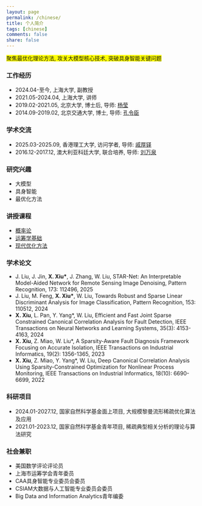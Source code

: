 ```yaml
---
layout: page
permalink: /chinese/
title: 个人简介
tags: [chinese]
comments: false
share: false
---
```


<span style="background-color: yellow;">  聚焦最优化理论方法, 攻关大模型核心技术, 突破具身智能关键问题  </span>



### 工作经历
* 2024.04-至今, 上海大学, 副教授 <br>
* 2021.05-2024.04, 上海大学, 讲师 <br>
* 2019.02-2021.05, 北京大学, 博士后, 导师: <a href="https://www.coe.pku.edu.cn/teaching/all_time/7262.html" class="textlink" target="_blank">杨莹</a> <br>
* 2014.09-2019.02, 北京交通大学, 博士, 导师: <a href="https://faculty.bjtu.edu.cn/8316/" class="textlink" target="_blank">孔令臣</a> <br>

### 学术交流
* 2025.03-2025.09, 香港理工大学, 访问学者, 导师: <a href="https://www.polyu.edu.hk/ama/people/academic-staff/prof-qi-houduo/" class="textlink" target="_blank">戚厚铎</a> <br>
* 2016.12-2017.12, 澳大利亚科廷大学, 联合培养, 导师: <a href="https://ise.sysu.edu.cn/teacher/LiuWanquan" class="textlink" target="_blank">刘万泉</a> <br>


### 研究兴趣
* 大模型 <br>
* 具身智能 <br>
* 最优化方法 <br>


### 讲授课程
* <a href="https://xianchaoxiu.github.io/chinese/PRO/" class="textlink" target="_blank"> 概率论 </a><br>
* <a href="https://xianchaoxiu.github.io/chinese/OR/" class="textlink" target="_blank"> 运筹学基础 </a><br>
* <a href="https://xianchaoxiu.github.io/chinese/OPT/" class="textlink" target="_blank"> 现代优化方法 </a><br>

 
### 学术论文
* J. Liu, J. Jin, <b>X. Xiu*</b>, J. Zhang, W. Liu, STAR-Net: An Interpretable Model-Aided Network for Remote Sensing Image Denoising, Pattern Recognition, 173: 112496, 2025
* J. Liu, M. Feng, <b>X. Xiu*</b>, W. Liu, Towards Robust and Sparse Linear Discriminant Analysis for Image Classification, Pattern Recognition, 153: 110512, 2024
* <b>X. Xiu</b>, L. Pan, Y. Yang*, W. Liu, Efficient and Fast Joint Sparse Constrained Canonical Correlation Analysis for Fault Detection, IEEE Transactions on Neural Networks and Learning Systems, 35(3): 4153-4163, 2024
* <b>X. Xiu</b>, Z. Miao, W. Liu*, A Sparsity-Aware Fault Diagnosis Framework Focusing on Accurate Isolation, IEEE Transactions on Industrial Informatics, 19(2): 1356-1365, 2023
* <b>X. Xiu</b>, Z. Miao, Y. Yang*, W. Liu, Deep Canonical Correlation Analysis Using Sparsity-Constrained Optimization for Nonlinear Process Monitoring, IEEE Transactions on Industrial Informatics, 18(10): 6690-6699, 2022
  
### 科研项目
* 2024.01-2027.12, 国家自然科学基金面上项目, 大规模黎曼流形稀疏优化算法及应用 
* 2021.01-2023.12, 国家自然科学基金青年项目, 稀疏典型相关分析的理论与算法研究


### 社会兼职
* 美国数学评论评论员 <br>
* 上海市运筹学会青年委员 <br>
* CAA具身智能专业委员会委员 <br> 
* CSIAM大数据与人工智能专业委员会委员 <br>
* Big Data and Information Analytics青年编委 <br>


